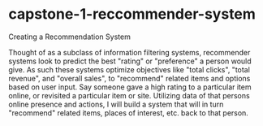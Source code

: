 # capstone-1-reccommender-system
Creating a Recommendation System


Thought of as a subclass of information filtering systems, recommender systems look to predict the best "rating" or "preference" a person would give. As such these systems optimize objectives like "total clicks", "total revenue", and "overall sales", to "recommend" related items and options based on user input. Say someone gave a high rating to a particular item online, or revisited a particular item or site. Utilizing data of that persons online presence and actions, I will build a system that will in turn "recommend" related items, places of interest, etc. back to that person.
